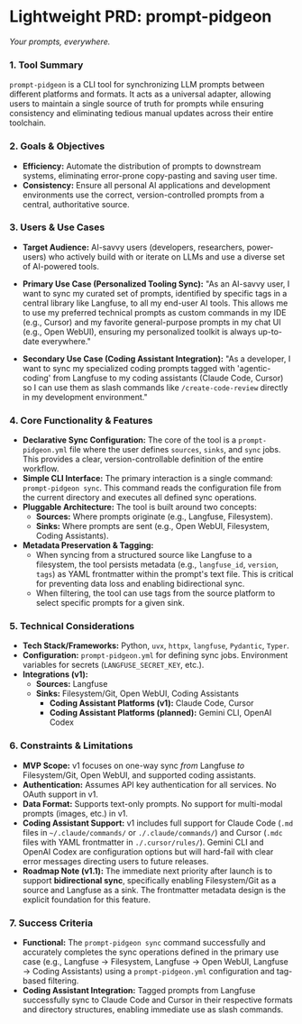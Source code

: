 # Lightweight PRD: prompt-pidgeon

*Your prompts, everywhere.*

### 1. Tool Summary
`prompt-pidgeon` is a CLI tool for synchronizing LLM prompts between different platforms and formats. It acts as a universal adapter, allowing users to maintain a single source of truth for prompts while ensuring consistency and eliminating tedious manual updates across their entire toolchain.

### 2. Goals & Objectives
*   **Efficiency:** Automate the distribution of prompts to downstream systems, eliminating error-prone copy-pasting and saving user time.
*   **Consistency:** Ensure all personal AI applications and development environments use the correct, version-controlled prompts from a central, authoritative source.

### 3. Users & Use Cases
*   **Target Audience:** AI-savvy users (developers, researchers, power-users) who actively build with or iterate on LLMs and use a diverse set of AI-powered tools.

*   **Primary Use Case (Personalized Tooling Sync):** "As an AI-savvy user, I want to sync my curated set of prompts, identified by specific tags in a central library like Langfuse, to all my end-user AI tools. This allows me to use my preferred technical prompts as custom commands in my IDE (e.g., Cursor) and my favorite general-purpose prompts in my chat UI (e.g., Open WebUI), ensuring my personalized toolkit is always up-to-date everywhere."

*   **Secondary Use Case (Coding Assistant Integration):** "As a developer, I want to sync my specialized coding prompts tagged with 'agentic-coding' from Langfuse to my coding assistants (Claude Code, Cursor) so I can use them as slash commands like `/create-code-review` directly in my development environment."

### 4. Core Functionality & Features
*   **Declarative Sync Configuration:** The core of the tool is a `prompt-pidgeon.yml` file where the user defines `sources`, `sinks`, and `sync` jobs. This provides a clear, version-controllable definition of the entire workflow.
*   **Simple CLI Interface:** The primary interaction is a single command: `prompt-pidgeon sync`. This command reads the configuration file from the current directory and executes all defined sync operations.
*   **Pluggable Architecture:** The tool is built around two concepts:
    *   **Sources:** Where prompts originate (e.g., Langfuse, Filesystem).
    *   **Sinks:** Where prompts are sent (e.g., Open WebUI, Filesystem, Coding Assistants).
*   **Metadata Preservation & Tagging:**
    *   When syncing from a structured source like Langfuse to a filesystem, the tool persists metadata (e.g., `langfuse_id`, `version`, `tags`) as YAML frontmatter within the prompt's text file. This is critical for preventing data loss and enabling bidirectional sync.
    *   When filtering, the tool can use tags from the source platform to select specific prompts for a given sink.

### 5. Technical Considerations
*   **Tech Stack/Frameworks:** Python, `uvx`, `httpx`, `langfuse`, `Pydantic`, `Typer`.
*   **Configuration:** `prompt-pidgeon.yml` for defining sync jobs. Environment variables for secrets (`LANGFUSE_SECRET_KEY`, etc.).
*   **Integrations (v1):**
    *   **Sources:** Langfuse
    *   **Sinks:** Filesystem/Git, Open WebUI, Coding Assistants
        *   **Coding Assistant Platforms (v1):** Claude Code, Cursor
        *   **Coding Assistant Platforms (planned):** Gemini CLI, OpenAI Codex

### 6. Constraints & Limitations
*   **MVP Scope:** v1 focuses on one-way sync *from* Langfuse *to* Filesystem/Git, Open WebUI, and supported coding assistants.
*   **Authentication:** Assumes API key authentication for all services. No OAuth support in v1.
*   **Data Format:** Supports text-only prompts. No support for multi-modal prompts (images, etc.) in v1.
*   **Coding Assistant Support:** v1 includes full support for Claude Code (`.md` files in `~/.claude/commands/` or `./.claude/commands/`) and Cursor (`.mdc` files with YAML frontmatter in `./.cursor/rules/`). Gemini CLI and OpenAI Codex are configuration options but will hard-fail with clear error messages directing users to future releases.
*   **Roadmap Note (v1.1):** The immediate next priority after launch is to support **bidirectional sync**, specifically enabling Filesystem/Git as a source and Langfuse as a sink. The frontmatter metadata design is the explicit foundation for this feature.

### 7. Success Criteria
*   **Functional:** The `prompt-pidgeon sync` command successfully and accurately completes the sync operations defined in the primary use case (e.g., Langfuse -> Filesystem, Langfuse -> Open WebUI, Langfuse -> Coding Assistants) using a `prompt-pidgeon.yml` configuration and tag-based filtering.
*   **Coding Assistant Integration:** Tagged prompts from Langfuse successfully sync to Claude Code and Cursor in their respective formats and directory structures, enabling immediate use as slash commands.
